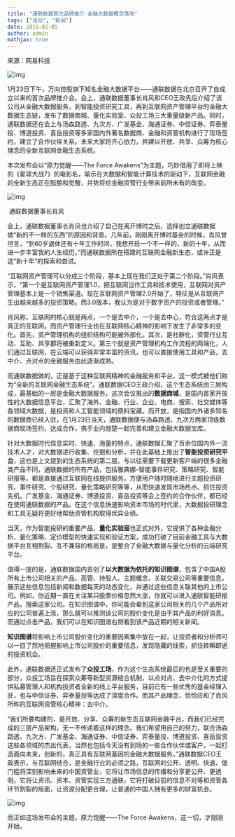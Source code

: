 ```yaml
---
title: "通联数据首次品牌推介 金融大数据概念落地"
tags: ["活动", "新闻"]
date: 2015-02-05
author: admin
mathjax: true
---
```


来源：网易科技

![img](http://www.cad.zju.edu.cn/home/vagblog/wp-content/uploads/2015/02/1.jpg)

1月23日下午，万向控股旗下知名金融大数据平台——通联数据在北京召开了自成立以来的首次品牌推介会。会上，通联数据董事长肖风和CEO王政先后介绍了该公司从金融大数据服务，到智能投资研究工具，再到互联网资产管理平台的金融大数据生态链，发布了数据商城、量化实验室、众投工场三大重量级新产品。同时，通联数据还在会上与汤森路透、九次方、广发基金、海通证券、中信证券、弈泰量投、博道投资、喜岳投资等多家国内外著名数据商、金融和资管机构进行了现场签约，建立了合作伙伴关系。未来大家将齐心协力，共建以开放、共享、众筹为核心理念的全新互联网金融生态系统。

本次发布会以“原力觉醒——The Force Awakens”为主题，巧妙借用了即将上映的《星球大战7》的电影名，喻示在大数据和智能计算技术的驱动下，互联网金融的全新生态正在酝酿和觉醒，并势将给金融资管行业带来前所未有的改变。

![img](http://www.cad.zju.edu.cn/home/vagblog/wp-content/uploads/2015/02/2.jpg)

​																通联数据董事长肖风

会上，通联数据董事长肖风也介绍了自己在离开博时之后，选择创立通联数据做“新的不一样的东西”的原因和背景。几年前，刚刚离开博时基金的时候，肖风曾坦言，“到60岁退休还有十年工作时间，我想开启一个不一样的、新的十年，从而进一步丰富我的人生经历。”而通联数据所在搭建的互联网金融新生态，或许正是这“新十年”的探索和尝试。

“互联网资产管理可以分成三个阶段，基本上现在我们正处于第二个阶段。”肖风表示，“第一个是互联网资产管理1.0，把互联网当作工具和技术使用，互联网对资产管理基本上是一个销售渠道。现在互联网资产管理2.0开始了，特征是从互联网产生出越来越多的投资策略。而3.0版本，我认为是对于数字资产的投资或者管理。”

肖风称，互联网的核心就是两点，一个是去中介，一个是去中心，符合这两点才是真正的互联网。而资产管理行业也在互联网核心精神的影响下发生了非常多的变化。首先，资产管理机构的组织结构可能被外部化。其次，是社群化，资管行业互动、互助、共享都将被重新定义。第三个就是资产管理机构工作流程的两端化，人们通过互联网，在云端可以获得非常丰富的资讯，也可以直接使用工具和产品，去中介、点对点的金融服务由此逐渐成熟。

而通联数据做的，正是基于这种互联网精神的金融服务和平台，这一模式被他们称为“全新的互联网金融生态系统”。通联数据CEO王政介绍，这个生态系统由三层构成，最基础的一层是金融大数据服务，这次会议推出的**数据商城**，是国内首家开放性的大数据信息平台，汇聚了海外、金融、行业、企业、电商、搜索、社交媒体等各领域大数据，是投资和人工智能领域的原料宝藏。而开放，是指国内外诸多知名的数据商已经入驻，在1月23日当天，通联数据便与汤森路透、九次方两家顶级数据商现场签约，达成合作，携手业内翘楚一起完善和建立金融大数据宝库。

针对大数据时代信息实时、快速、海量的特点，通联数据汇聚了百余位国内外一流技术人才，对大数据进行收集、挖掘和分析，并在此基础上推出了**智能投资研究平台**，这也是上文提到的生态系统的第二层。与以往需要下载更新客户端的很多金融类产品不同，通联数据的所有产品，包括雅典娜-智能事件研究、策略研究、智能研报等，都是直接通过互联网在线提供服务，方便用户随时随地进行主题投资研究、事件研究、个股研究、量化策略研究等等，从而快速发现市场热点、抓住投资先机。广发基金、海通证券、博道投资、喜岳投资等会上签约的合作伙伴，都已经在使用通联数据的产品。在这个信息快速影响资本市场的时代里，大数据投研理念和工具无疑将更好地帮助资管机构取得优异业绩。

当天，作为智能投研的重要产品，**量化实验室**也正式对外，它提供了各种金融分析、量化策略、定价模型的快速实现和验证方案，成功打破了目前金融工具与大数据平台互相割裂、互不兼容的格局是，是整合了金融大数据与量化分析的云端研究平台。

值得一提的是，通联数据国内首创了**以大数据为依托的知识图谱**，包含了中国A股所有上市公司相关的产品、高管、持股人、主题概念、关联交易公司等重要信息，展示这些信息包括新闻和数据每天的动态变化，并通过这些信息关联其他的上市公司。例如，你近期一直在关注某只股票价格忽然大涨，你就可以进入通联智能研报产品，搜索这家公司。在知识图谱中，你可能会看到这家公司相关的几个产品所对应的公司普遍上涨，那么就可以推测该公司的股价变化是由于其产品的利好消息。而通过点击产品，我们可以在知识图谱右侧看到该产品近期的相关新闻。

**知识图谱**将影响上市公司股价变化的重要因素集中放在一起，让投资者和分析师可以一目了然地把握影响上市公司股价的重要信息，发现隐藏的线索，抓住转瞬即逝的投资机会。

此外，通联数据还正式发布了**众投工场**，作为这个生态系统最后的也是至关重要的部分，众投工场旨在探索众筹等新型资源结合机制，以点对点、去中介化的方式提供私募管理人和机构投资者全新的线上平台服务，目前已有一些优秀的基金经理入驻，也与中信证券、弈泰量投等达成了深度合作。而其产品理念，恰恰应和了肖风所称的互联网资管核心精神：去中介。

“我们所要构建的，是开放、分享、众筹的新生态互联网金融平台，而我们已经完成的三层产品架构，无一不传递着这样的理念。我们希望用自己的努力，联合汤森路透、九次方、广发基金、海通证券、中信证券、弈泰量投、博道投资、喜岳投资这些各领域的杰出代表，当然也包括今天没有到场的一些合作伙伴或客户，一起打造面向未来，创新的，真正具有互联网基因的金融大数据服务。”通联数据CEO王政表示，与互联网结合，是金融行业的必须之路，互联网的公开、透明、快速、低门槛将深刻影响未来的中国资管业，它将让市场信息的传播和分享更公开、更透明，它将让资讯、资本、资管实现三方通联，它将打破目前的信息不对等和资管各环节割裂的局面，让资源分配更合理，让普通的中国人拥有更多的财富机会。

![img](http://www.cad.zju.edu.cn/home/vagblog/wp-content/uploads/2015/02/3.jpg)

而正如这场发布会的主题，原力觉醒——The Force Awakens，这一切，才刚刚开始。